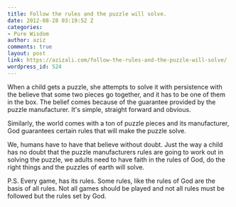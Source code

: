 ```yaml
---
title: Follow the rules and the puzzle will solve.
date: 2012-08-28 03:19:52 Z
categories:
- Pure Wisdom
author: aziz
comments: true
layout: post
link: https://azizali.com/follow-the-rules-and-the-puzzle-will-solve/
wordpress_id: 524
---
```


When a child gets a puzzle, she attempts to solve it with persistence with the believe that some two pieces go together, and it has to be one of them in the box. The belief comes because of the guarantee provided by the puzzle manufacturer. It's simple, straight forward and obvious.

Similarly, the world comes with a ton of puzzle pieces and its manufacturer, God guarantees certain rules that will make the puzzle solve.

We, humans have to have that believe without doubt. Just the way a child has no doubt that the puzzle manufacturers rules are going to work out in solving the puzzle, we adults need to have faith in the rules of God, do the right things and the puzzles of earth will solve.

P.S. Every game, has its rules. Some rules, like the rules of God are the basis of all rules. Not all games should be played and not all rules must be followed but the rules set by God.
